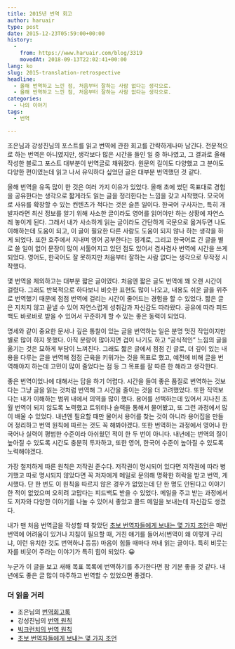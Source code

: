 ```yaml
---
title: 2015년 번역 회고
author: haruair
type: post
date: 2015-12-23T05:59:00+00:00
history:
  - 
    from: https://www.haruair.com/blog/3319
    movedAt: 2018-09-13T22:02:41+00:00
lang: ko
slug: 2015-translation-retrospective
headline:
  - 올해 번역하고 느낀 점, 처음부터 잘하는 사람 없다는 생각으로.
  - 올해 번역하고 느낀 점, 처음부터 잘하는 사람 없다는 생각으로.
categories:
  - 나의 이야기
tags:
  - 번역

---
```

조은님과 강성진님의 포스트를 읽고 번역에 관한 회고를 간략하게나마 남긴다. 전문적으로 하는 번역은 아니였지만, 생각보다 많은 시간을 들인 일 중 하나였고, 그 결과로 올해 작성한 블로그 포스트 대부분이 번역글로 채워졌다. 원문의 길이도 다양했고 그 분야도 다양한 편이였는데 읽고 나서 유익하다 싶었던 글은 대부분 번역했던 것 같다.

올해 번역을 유독 많이 한 것은 여러 가지 이유가 있었다. 올해 초에 썼던 목표대로 경험을 공유한다는 생각으로 짧게라도 읽는 글을 정리한다는 느낌을 갖고 시작했다. 모국어로 사유를 확장할 수 있는 컨텐츠가 적다는 것은 슬픈 일이다. 한국어 구사자는, 특히 개발자라면 최신 정보를 알기 위해 사소한 글이라도 영어를 읽어야만 하는 상황에 자연스레 놓이게 된다. 그래서 내가 사소하게 읽는 글이라도 간단하게 국문으로 옮겨두면 나도 이해하는데 도움이 되고, 이 글이 필요한 다른 사람도 도움이 되지 않나 하는 생각을 하게 되었다. 또한 호주에서 지내며 영어 공부한다는 핑계로, 그리고 한국어로 긴 글을 별로 쓸 일이 없어 문장이 많이 서툴어지고 있던 점도 있어서 겸사겸사 번역에 시간을 쓰게 되었다. 영어도, 한국어도 잘 못하지만 처음부터 잘하는 사람 없다는 생각으로 무작정 시작했다.

몇 번역을 제외하고는 대부분 짧은 글이였다. 처음엔 짧은 글도 번역에 꽤 오랜 시간이 걸렸다. 그래도 반복적으로 하다보니 비슷한 표현도 많이 나오고, 내용도 쉬운 글을 위주로 번역했기 때문에 점점 번역에 걸리는 시간이 줄어드는 경험을 할 수 있었다. 짧은 글은 지치지 않고 끝낼 수 있어 자연스럽게 성취감과 자신감도 따라왔다. 공유에 따라 피드백도 바로바로 받을 수 있어서 꾸준하게 할 수 있는 좋은 동력이 되었다.

명세와 같이 중요한 문서나 깊은 통찰이 있는 글을 번역하는 일은 분명 멋진 작업이지만 별로 많이 하지 못했다. 아직 분량이 많아지면 겁이 나기도 하고 &#8220;공식적인&#8221; 느낌의 글을 옮기는 것은 묘하게 부담이 느껴진다. 그래도 짧은 글에서 점점 긴 글로, 더 깊이 있는 내용을 다루는 글을 번역해 점점 근육을 키워가는 것을 목표로 했고, 예전에 비해 글을 번역해야지 하는데 고민이 많이 줄었다는 점 등 그 목표를 잘 따른 한 해라고 생각한다.

좋은 번역이었나에 대해서는 답을 하기 어렵다. 시간을 들여 좋은 품질로 번역하는 것보다는 그냥 글을 읽는 것처럼 번역해 그 시간을 줄이는 것을 더 고려했었다. 또한 직역보다는 내가 이해하는 범위 내에서 의역을 많이 했다. 용어를 선택하는데 있어서 지나친 초월 번역이 되지 않도록 노력했고 트위터나 슬랙을 통해서 물어봤고, 또 그런 과정에서 많이 배울 수 있었다. 내년엔 필요할 때만 물어서 용어를 찾는 것이 아니라 용어집을 만들어 정리하고 번역 원칙에 따르는 것도 꼭 해봐야겠다. 또한 번역하는 과정에서 영어나 한국어나 실력이 평범한 수준이라 아쉬웠던 적이 한 두 번이 아니다. 내년에는 번역의 질이 높아질 수 있도록 시간도 충분히 투자하고, 또한 영어, 한국어 수준이 높아질 수 있도록 노력해야겠다.

가장 철저하게 따른 원칙은 저작권 준수다. 저작권이 명시되어 있다면 저작권에 따라 병기했고 따로 명시되지 않았다면 꼭 저자에게 메일로 문의해 명확한 허락을 받고 번역, 게시했다. 단 한 번도 이 원칙을 따르지 않은 경우가 없었는데 단 한 명도 안된다고 이야기 한 적이 없었으며 오히려 고맙다는 피드백도 받을 수 있었다. 메일을 주고 받는 과정에서도 저자와 다양한 이야기를 나눌 수 있어서 좋았고 콜드 메일을 보내는데 자신감도 생겼다.

내가 맨 처음 번역글을 작성할 때 찾았던 [초보 번역자들에게 보내는 몇 가지 조언][1]은 매번 번역에 어려움이 있거나 지침이 필요할 때, 거친 얘기를 들어서(번역이 왜 이렇게 구리냐, 이런 유치한 것도 번역하냐 등등) 마음이 힘들 때마다 꺼내 읽는 글이다. 특히 비웃는 자를 비웃어 주라는 이야기가 특히 힘이 되었다. 😀

누군가 이 글을 보고 새해 목표 목록에 번역하기를 추가한다면 참 기분 좋을 것 같다. 내년에도 좋은 글 많이 마주하고 번역할 수 있었으면 좋겠다.

### 더 읽을 거리

  * 조은님의 [번역회고록][2]
  * 강성진님의 [번역 원칙][3]
  * [빅크런치의 번역 원칙][4]
  * [초보 번역자들에게 보내는 몇 가지 조언][1]

 [1]: https://kldp.org/node/127905
 [2]: http://techhtml.github.io/blog/2015/12/
 [3]: http://ujuc.kr/2015/12/16/%EB%B2%88%EC%97%AD-%EC%9B%90%EC%B9%99/
 [4]: http://blog.daum.net/bigcrunch/12347832